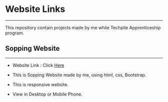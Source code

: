 # Website Links

----

This repository contain projects made by me while Techpile Apprenticeship program.

## Sopping Website

----

- Website Link : Click [Here](https://kkgkrishna/github.io/Sopping-Website/home.html)

- This is Sopping Website made by me, using html, css, Bootstrap.

- This is responsive website.

- View in Desktop or Mobile Phone.
